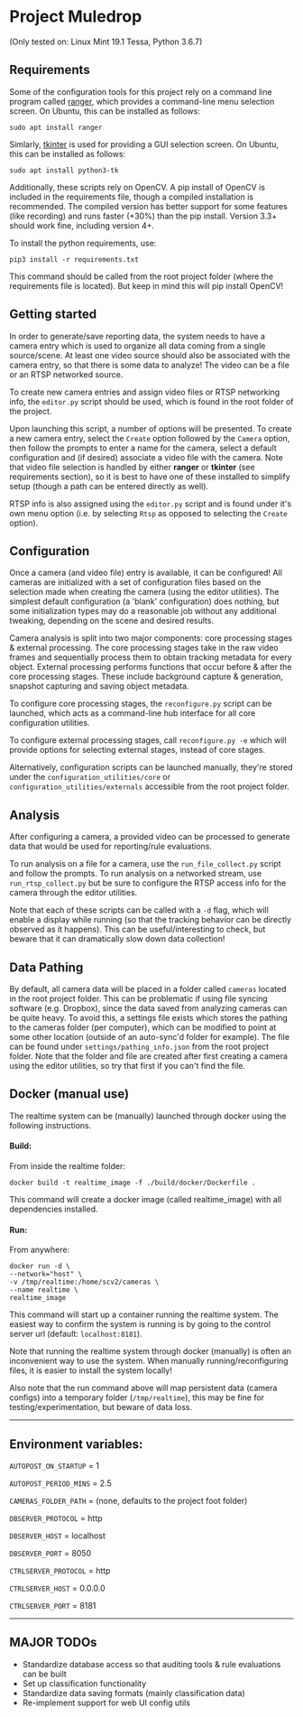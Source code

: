 # Project Muledrop

(Only tested on: Linux Mint 19.1 Tessa, Python 3.6.7)

## Requirements

Some of the configuration tools for this project rely on a command line program called [ranger](https://github.com/ranger/ranger), which provides a command-line menu selection screen. On Ubuntu, this can be installed as follows:

`sudo apt install ranger`

Simlarly, [tkinter](https://wiki.python.org/moin/TkInter) is used for providing a GUI selection screen. On Ubuntu, this can be installed as follows:

`sudo apt install python3-tk`

Additionally, these scripts rely on OpenCV. A pip install of OpenCV is included in the requirements file, though a compiled installation is recommended. The compiled version has better support for some features (like recording) and runs faster (+30%) than the pip install. Version 3.3+ should work fine, including version 4+.

To install the python requirements, use:

`pip3 install -r requirements.txt`

This command should be called from the root project folder (where the requirements file is located). But keep in mind this will pip install OpenCV!

## Getting started

In order to generate/save reporting data, the system needs to have a camera entry which is used to organize all data coming from a single source/scene. At least one video source should also be associated with the camera entry, so that there is some data to analyze! The video can be a file or an RTSP networked source.

To create new camera entries and assign video files or RTSP networking info, the `editor.py` script should be used, which is found in the root folder of the project.

Upon launching this script, a number of options will be presented. To create a new camera entry, select the `Create` option followed by the `Camera` option, then follow the prompts to enter a name for the camera, select a default configuration and (if desired) associate a video file with the camera. Note that video file selection is handled by either **ranger** or **tkinter** (see requirements section), so it is best to have one of these installed to simplify setup (though a path can be entered directly as well).

RTSP info is also assigned using the `editor.py` script and is found under it's own menu option (i.e. by selecting `Rtsp` as opposed to selecting the `Create` option).

## Configuration

Once a camera (and video file) entry is available, it can be configured! All cameras are initialized with a set of configuration files based on the selection made when creating the camera (using the editor utilities). The simplest default configuration (a 'blank' configuration) does nothing, but some initialization types may do a reasonable job without any additional tweaking, depending on the scene and desired results.

Camera analysis is split into two major components: core processing stages & external processing. The core processing stages take in the raw video frames and sequentially process them to obtain tracking metadata for every object. External processing performs functions that occur before & after the core processing stages. These include background capture & generation, snapshot capturing and saving object metadata.

To configure core processing stages, the `reconfigure.py` script can be launched, which acts as a command-line hub interface for all core configuration utilities.

To configure external processing stages, call `reconfigure.py -e` which will provide options for selecting external stages, instead of core stages.

Alternatively, configuration scripts can be launched manually, they're stored under the `configuration_utilities/core` or `configuration_utilities/externals` accessible from the root project folder.

## Analysis

After configuring a camera, a provided video can be processed to generate data that would be used for reporting/rule evaluations.

To run analysis on a file for a camera, use the `run_file_collect.py` script and follow the prompts. To run analysis on a networked stream, use `run_rtsp_collect.py` but be sure to configure the RTSP access info for the camera through the editor utilities.

Note that each of these scripts can be called with a `-d` flag, which will enable a display while running (so that the tracking behavior can be directly observed as it happens). This can be useful/interesting to check, but beware that it can dramatically slow down data collection!

## Data Pathing

By default, all camera data will be placed in a folder called `cameras` located in the root project folder. This can be problematic if using file syncing software (e.g. Dropbox), since the data saved from analyzing cameras can be quite heavy. To avoid this, a settings file exists which stores the pathing to the cameras folder (per computer), which can be modified to point at some other location (outside of an auto-sync'd folder for example). The file can be found under `settings/pathing_info.json` from the root project folder. Note that the folder and file are created after first creating a camera using the editor utilities, so try that first if you can't find the file.

## Docker (manual use)

The realtime system can be (manually) launched through docker using the following instructions.

#### Build:

From inside the realtime folder:

`docker build -t realtime_image -f ./build/docker/Dockerfile .`

This command will create a docker image (called realtime_image) with all dependencies installed.

#### Run:

From anywhere:

```
docker run -d \
--network="host" \
-v /tmp/realtime:/home/scv2/cameras \
--name realtime \
realtime_image
```

This command will start up a container running the realtime system. The easiest way to confirm the system is running is by going to the control server url (default: `localhost:8181`).

Note that running the realtime system through docker (manually) is often an inconvenient way to use the system. When manually running/reconfiguring files, it is easier to install the system locally!

Also note that the run command above will map persistent data (camera configs) into a temporary folder (`/tmp/realtime`), this may be fine for testing/experimentation, but beware of data loss.

---

## Environment variables:

`AUTOPOST_ON_STARTUP` = 1

`AUTOPOST_PERIOD_MINS` = 2.5

`CAMERAS_FOLDER_PATH` = (none, defaults to the project foot folder)

`DBSERVER_PROTOCOL` = http

`DBSERVER_HOST` = localhost

`DBSERVER_PORT` = 8050

`CTRLSERVER_PROTOCOL` = http

`CTRLSERVER_HOST` = 0.0.0.0

`CTRLSERVER_PORT` = 8181

---

## MAJOR TODOs

- Standardize database access so that auditing tools & rule evaluations can be built
- Set up classification functionality
- Standardize data saving formats (mainly classification data)
- Re-implement support for web UI config utils
